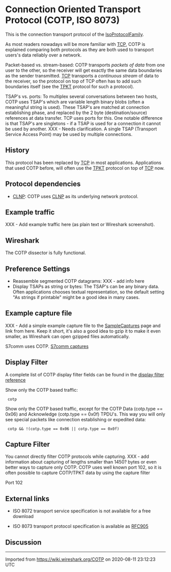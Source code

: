 # Connection Oriented Transport Protocol (COTP, ISO 8073)

This is the connection transport protocol of the [IsoProtocolFamily](/IsoProtocolFamily).

As most readers nowadays will be more familiar with [TCP](/TCP), COTP is explained comparing both protocols as they are both used to transport users's data reliably over a network.

Packet-based vs. stream-based: COTP transports *packets of data* from one user to the other, so the receiver will get exactly the same data boundaries as the sender transmitted. [TCP](/TCP) transports a *continuous stream* of data to the receiver, so the protocol on top of TCP often has to add such boundaries itself (see the [TPKT](/TPKT) protocol for such a protocol).

TSAP's vs. ports: To multiplex several conversations between two hosts, COTP uses TSAP's which are variable length binary blobs (often a meaningful string is used). These TSAP's are matched at connection establishing phase, and replaced by the 2 byte (destination/source) references at data transfer. TCP uses ports for this. One notable difference is that TSAP's are singletons - if a TSAP is used for a connection it cannot be used by another. XXX - Needs clarification. A single TSAP (Transport Service Access Point) may be used by multiple connections.

## History

This protocol has been replaced by [TCP](/TCP) in most applications. Applications that used COTP before, will often use the [TPKT](/TPKT) protocol on top of [TCP](/TCP) now.

## Protocol dependencies

  - [CLNP](/CLNP): COTP uses [CLNP](/CLNP) as its underlying network protocol.

## Example traffic

XXX - Add example traffic here (as plain text or Wireshark screenshot).

## Wireshark

The COTP dissector is fully functional.

## Preference Settings

  - Reassemble segmented COTP datagrams: XXX - add info here
  - Display TSAPs as string or bytes: The TSAP's can be any binary data. Often applications chooses textual representation, so the default setting "As strings if printable" might be a good idea in many cases.

## Example capture file

XXX - Add a simple example capture file to the [SampleCaptures](/SampleCaptures) page and link from here. Keep it short, it's also a good idea to gzip it to make it even smaller, as Wireshark can open gzipped files automatically.

S7comm uses COTP.  [S7comm captures](https://wiki.wireshark.org/SampleCaptures#s7comm-s7-communication)


## Display Filter

A complete list of COTP display filter fields can be found in the [display filter reference](http://www.wireshark.org/docs/dfref/c/cotp.html)

Show only the COTP based traffic:

``` 
 cotp 
```

Show only the COTP based traffic, except for the COTP Data (cotp.type == 0x06) and Acknowledge (cotp.type == 0x0f) TPDU's. This way you will only see special packets like connection establishing or expedited data:

``` 
 cotp && !(cotp.type == 0x06 || cotp.type == 0x0f) 
```

## Capture Filter

You cannot directly filter COTP protocols while capturing. XXX - add information about capturing of lengths smaller than 1450? bytes or even better ways to capture only COTP. COTP uses well known port 102, so it is often possible to capture COTP/TPKT data by using the capture filter

Port 102

## External links

  - ISO 8072 transport service specification is not available for a free download

  - ISO 8073 transport protocol specification is available as [RFC905](http://www.ietf.org/rfc/rfc0905.txt)

## Discussion

---

Imported from https://wiki.wireshark.org/COTP on 2020-08-11 23:12:23 UTC
